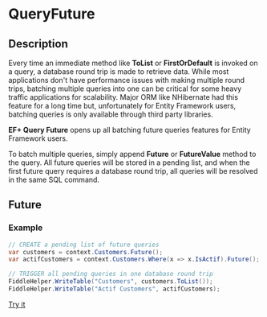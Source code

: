 # QueryFuture

## Description
Every time an immediate method like **ToList** or **FirstOrDefault** is invoked on a query, a database round trip is made to retrieve data. While most applications don't have performance issues with making multiple round trips, batching multiple queries into one can be critical for some heavy traffic applications for scalability. Major ORM like NHibernate had this feature for a long time but, unfortunately for Entity Framework users, batching queries is only available through third party libraries.

**EF+ Query Future** opens up all batching future queries features for Entity Framework users.

To batch multiple queries, simply append **Future** or **FutureValue** method to the query. All future queries will be stored in a pending list, and when the first future query requires a database round trip, all queries will be resolved in the same SQL command.

## Future

### Example
```csharp
// CREATE a pending list of future queries
var customers = context.Customers.Future();
var actifCustomers = context.Customers.Where(x => x.IsActif).Future();

// TRIGGER all pending queries in one database round trip			
FiddleHelper.WriteTable("Customers", customers.ToList());		
FiddleHelper.WriteTable("Actif Customers", actifCustomers);		
```
[Try it](https://dotnetfiddle.net/DoWJ3t)
